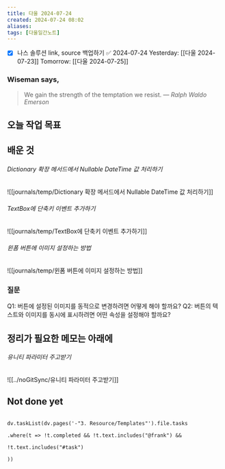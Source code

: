 ```yaml
---
title: 다울 2024-07-24
created: 2024-07-24 08:02
aliases: 
tags: [다울일간노트]
---
```

- [x] 나스 솔루션 link, source 백업하기 ✅ 2024-07-24
Yesterday: [[다울 2024-07-23]]
Tomorrow: [[다울 2024-07-25]]

### Wiseman says,
> We gain the strength of the temptation we resist.
> — <cite>Ralph Waldo Emerson</cite>


## 오늘 작업 목표




## 배운 것
###### Dictionary 확장 메서드에서 Nullable DateTime 값 처리하기
![[journals/temp/Dictionary 확장 메서드에서 Nullable DateTime 값 처리하기]]




###### TextBox에 단축키 이벤트 추가하기
![[journals/temp/TextBox에 단축키 이벤트 추가하기]]



###### 윈폼 버튼에 이미지 설정하는 방법
![[journals/temp/윈폼 버튼에 이미지 설정하는 방법]]


### 질문

Q1: 버튼에 설정된 이미지를 동적으로 변경하려면 어떻게 해야 할까요?
Q2: 버튼의 텍스트와 이미지를 동시에 표시하려면 어떤 속성을 설정해야 할까요?


## 정리가 필요한 메모는 아래에


###### 유니티 파라미터 주고받기
![[../noGitSync/유니티 파라미터 주고받기]]



## Not done yet

```dataviewjs

dv.taskList(dv.pages('-"3. Resource/Templates"').file.tasks

.where(t => !t.completed && !t.text.includes("@frank") &&

!t.text.includes("#task")

))

```
